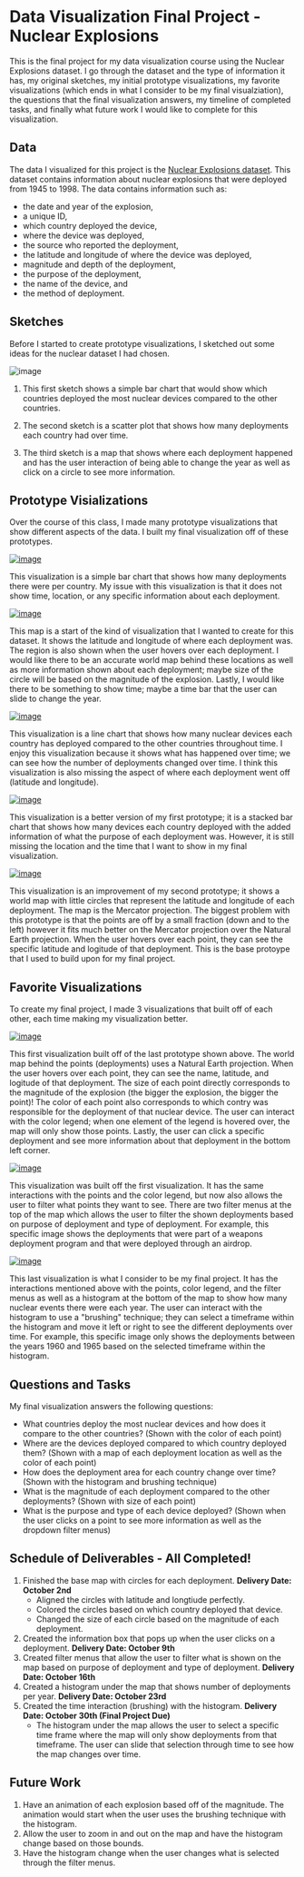 # Data Visualization Final Project - Nuclear Explosions

This is the final project for my data visualization course using the Nuclear Explosions dataset. I go through the dataset and the type of information it has, my original sketches, my initial prototype visualizations, my favorite visualizations (which ends in what I consider to be my final visualziation), the questions that the final visualization answers, my timeline of completed tasks, and finally what future work I would like to complete for this visualization. 

## Data

The data I visualized for this project is the [Nuclear Explosions dataset](https://github.com/rfordatascience/tidytuesday/tree/master/data/2019/2019-08-20). This dataset contains information about nuclear explosions that were deployed from 1945 to 1998. The data contains information such as:
 * the date and year of the explosion, 
 * a unique ID, 
 * which country deployed the device, 
 * where the device was deployed, 
 * the source who reported the deployment, 
 * the latitude and longitude of where the device was deployed, 
 * magnitude and depth of the deployment, 
 * the purpose of the deployment, 
 * the name of the device, and
 * the method of deployment.
 
 
## Sketches

Before I started to create prototype visualizations, I sketched out some ideas for the nuclear dataset I had chosen. 

![image](https://user-images.githubusercontent.com/23533132/65434458-d78eef80-ddec-11e9-8061-52e28af5426b.png)

1. This first sketch shows a simple bar chart that would show which countries deployed the most nuclear devices compared to the other countries.

2. The second sketch is a scatter plot that shows how many deployments each country had over time.

3. The third sketch is a map that shows where each deployment happened and has the user interaction of being able to change the year as well as click on a circle to see more information.

## Prototype Visializations

Over the course of this class, I made many prototype visualizations that show different aspects of the data. I built my final visualization off of these prototypes. 

[![image](https://user-images.githubusercontent.com/23533132/65432224-d22fa600-dde8-11e9-9b88-8ccab1eb3b3d.png)](https://beta.vizhub.com/rachelhahn/ecc92c07391341999d4017de7f9eb3b5)

This visualization is a simple bar chart that shows how many deployments there were per country. My issue with this visualization is that it does not show time, location, or any specific information about each deployment. 

[![image](https://user-images.githubusercontent.com/23533132/65432562-6e59ad00-dde9-11e9-9b53-aa212f3ca3fa.png)](https://beta.vizhub.com/rachelhahn/64c679fe2e3e4b248e97da26d7b6e011)

This map is a start of the kind of visualization that I wanted to create for this dataset. It shows the latitude and longitude of where each deployment was. The region is also shown when the user hovers over each deployment. I would like there to be an accurate world map behind these locations as well as more information shown about each deployment; maybe size of the circle will be based on the magnitude of the explosion. Lastly, I would like there to be something to show time; maybe a time bar that the user can slide to change the year. 

[![image](https://user-images.githubusercontent.com/23533132/65433064-5171a980-ddea-11e9-9b17-4c68015e19d7.png)](https://beta.vizhub.com/rachelhahn/6564525e2c61457d96b282b152241ffe)

This visualization is a line chart that shows how many nuclear devices each country has deployed compared to the other countries throughout time. I enjoy this visualization because it shows what has happened over time; we can see how the number of deployments changed over time. I think this visualization is also missing the aspect of where each deployment went off (latitude and longitude). 

[![image](https://user-images.githubusercontent.com/23533132/65433552-410dfe80-ddeb-11e9-8870-f43ec268bdbe.png)](https://beta.vizhub.com/rachelhahn/951ee3e6df1446929164d6833eefc92d)

This visualization is a better version of my first prototype; it is a stacked bar chart that shows how many devices each country deployed with the added information of what the purpose of each deployment was. However, it is still missing the location and the time that I want to show in my final visualization. 

[![image](https://user-images.githubusercontent.com/23533132/65882660-72467b80-e363-11e9-8389-bd3bea6603c9.png)](https://beta.vizhub.com/rachelhahn/cdee1169ba054ac09d5483965a49e338)

This visualization is an improvement of my second prototype; it shows a world map with little circles that represent the latitude and longitude of each deployment. The map is the Mercator projection. The biggest problem with this prototype is that the points are off by a small fraction (down and to the left) however it fits much better on the Mercator projection over the Natural Earth projection. When the user hovers over each point, they can see the specific latitude and logitude of that deployment. This is the base protoype that I used to build upon for my final project. 

## Favorite Visualizations 

To create my final project, I made 3 visualizations that built off of each other, each time making my visualization better. 

[![image](https://user-images.githubusercontent.com/23533132/67777497-340eab80-fa38-11e9-8720-5437b098581e.png)](https://beta.vizhub.com/rachelhahn/bfed5cbc1e4446af858141647fffd8b4)

This first visualization built off of the last prototype shown above. The world map behind the points (deployments) uses a Natural Earth projection. When the user hovers over each point, they can see the name, latitude, and logitude of that deployment. The size of each point directly corresponds to the magnitude of the explosion (the bigger the explosion, the bigger the point)! The color of each point also corresponds to which contry was responsible for the deployment of that nuclear device. The user can interact with the color legend; when one element of the legend is hovered over, the map will only show those points. Lastly, the user can click a specific deployment and see more information about that deployment in the bottom left corner.

[![image](https://user-images.githubusercontent.com/23533132/67777643-65877700-fa38-11e9-9613-277e0cd46308.png)](https://beta.vizhub.com/rachelhahn/0faa59883f5f4ca580f6a005694dccc1)

This visualization was built off the first visualization. It has the same interactions with the points and the color legend, but now also allows the user to filter what points they want to see. There are two filter menus at the top of the map which allows the user to filter the shown deployments based on purpose of deployment and type of deployment. For example, this specific image shows the deployments that were part of a weapons deployment program and that were deployed through an airdrop.

[![image](https://user-images.githubusercontent.com/23533132/67777876-c57e1d80-fa38-11e9-9d3f-c6b5441175f2.png)](https://beta.vizhub.com/rachelhahn/dac8f591b5fb43558d595d344feec54a)

This last visualization is what I consider to be my final project. It has the interactions mentioned above with the points, color legend, and the filter menus as well as a histogram at the bottom of the map to show how many nuclear events there were each year. The user can interact with the histogram to use a "brushing" technique; they can select a timeframe within the histogram and move it left or right to see the different deployments over time. For example, this specific image only shows the deployments between the years 1960 and 1965 based on the selected timeframe within the histogram. 

## Questions and Tasks

My final visualization answers the following questions:

 * What countries deploy the most nuclear devices and how does it compare to the other countries? (Shown with the color of each point)
 * Where are the devices deployed compared to which country deployed them? (Shown with a map of each deployment location as well as the color of each point)
 * How does the deployment area for each country change over time? (Shown with the histogram and brushing technique)
 * What is the magnitude of each deployment compared to the other deployments? (Shown with size of each point)
 * What is the purpose and type of each device deployed? (Shown when the user clicks on a point to see more information as well as the dropdown filter menus)
 
 ## Schedule of Deliverables - All Completed! 
 
 1. Finished the base map with circles for each deployment. **Delivery Date: October 2nd**
    - Aligned the circles with latitude and longtiude perfectly.
    - Colored the circles based on which country deployed that device.
    - Changed the size of each circle based on the magnitude of each deployment. 
 2. Created the information box that pops up when the user clicks on a deployment. **Delivery Date: October 9th**
 3. Created filter menus that allow the user to filter what is shown on the map based on purpose of deployment and type of deployment. **Delivery Date: October 16th**
 4. Created a histogram under the map that shows number of deployments per year. **Delivery Date: October 23rd**
 5. Created the time interaction (brushing) with the histogram. **Delivery Date: October 30th (Final Project Due)**
    - The histogram under the map allows the user to select a specific time frame where the map will only show deployments from that timeframe. The user can slide that selection through time to see how the map changes over time. 

## Future Work

1. Have an animation of each explosion based off of the magnitude. The animation would start when the user uses the brushing technique with the histogram. 
2. Allow the user to zoom in and out on the map and have the histogram change based on those bounds. 
3. Have the histogram change when the user changes what is selected through the filter menus.




